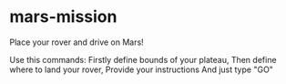 # mars-mission
Place your rover and drive on Mars!

Use this commands:
  Firstly define bounds of your plateau,
  Then define where to land your rover,
  Provide your instructions 
  And just type "GO" 
